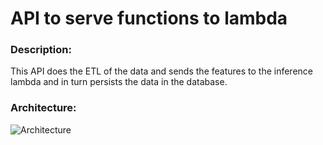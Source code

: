# API to serve functions to lambda

### Description:  

This API does the ETL of the data and sends the features to the inference lambda and in turn persists the data in the database.

### Architecture: 

![Architecture](https://github.com/DataEngel/inference-lambda/assets/63415652/9e71f83c-0b4f-48d4-82d6-87bbbb60245c)
